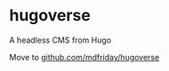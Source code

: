 # hugoverse
A headless CMS from Hugo

Move to [github.com/mdfriday/hugoverse](https://github.com/mdfriday/hugoverse)
